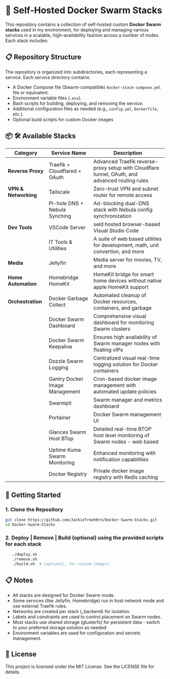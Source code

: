# 🐳 Self-Hosted Docker Swarm Stacks

This repository contains a collection of self-hosted custom **Docker Swarm stacks** used in my environment, for deploying and managing various services in a scalable, high-availability fashion across a number of nodes. Each stack includes:


## 📋 Repository Structure

The repository is organized into subdirectories, each representing a service. Each service directory contains:
- A Docker Compose file (Swarm-compatible) `docker-stack-compose.yml` file or equivalent.
- Environment variable files (`.env`).
- Bash scripts for building, deploying, and removing the service.
- Additional configuration files as needed (e.g., `config.yml`, `Dockerfile`, etc.).
- Optional build scripts for custom Docker images


## 📦 🛠️ Available Stacks

| **Category**             | **Service Name**                  | **Description**                                                                                       |
|--------------------------|-----------------------------------|-------------------------------------------------------------------------------------------------------|
| **Reverse Proxy**        | Traefik + Cloudflared + OAuth     | Advanced Traefik reverse-proxy setup with Cloudflare tunnel, OAuth, and advanced routing rules        |
| **VPN & Networking**     | Tailscale                         | Zero-trust VPN and subnet router for remote access                                                    |
|                          | Pi-hole DNS + Nebula Synching     | Ad-blocking dual-DNS stack with Nebula config synchronization                                         |
| **Dev Tools**            | VSCode Server                     | seld hosted browser-based Visual Studio Code                                                          |
|                          | IT Tools & Utilities              | A suite of web based utilities for development, math, unit convertion, and more                       |
| **Media**                | Jellyfin                          | Media server for movies, TV, and more                                                                 |
| **Home Automation**      | Homebridge HomeKit                | HomeKit bridge for smart home devices without native apple HomeKit support                            |
| **Orchestration**        | Docker Garbage Collect            | Automated cleanup of Docker resources, containers, and garbage                                        |
|                          | Docker Swarm Dashboard            | Comprehensive visual dashboard for monitoring Swarm clusters                                          |
|                          | Docker Swarm Keepalive            | Ensures high availability of Swarm manager nodes with floating vIPs                                   |
|                          | Dozzle Swarm Logging              | Centralized visual real-time logging solution for Docker containers                                   |
|                          | Gantry Docker Image Management    | Cron-based docker image management with automated update policies                                     |
|                          | Swarmpit                          | Swarm manager and metrics dashboard                                                                   |
|                          | Portainer                         | Docker Swarm management UI                                                                            |
|                          | Glances Swarm Host BTop           | Detailed real-time BTOP  host level monitoring of Swarm nodes - web based                             |
|                          | Uptime Kuma Swarm Monitoring      | Enhanced monitoring with notification capabilities                                                    |
|                          | Docker Registry                   | Private docker image registry with Redis caching                                                      |




## 🚀 Getting Started  

### 1. Clone the Repository

```bash
git clone https://github.com/JackieTreeh0rn/Docker-Swarm-Stacks.git
cd Docker-Swarm-Stacks
```


### 2. Deploy | Remove | Build (optional) using the provided scripts for each stack
```bash
   ./deploy.sh
   ./remove.sh
   ./build.sh  # (optional, for custom images)
   ```


## 📋 Notes

- All stacks are designed for Docker Swarm mode.
- Some services (like Jellyfin, Homebridge) run in host network mode and use external Traefik rules.
- Networks are created per stack (<stack>_backend) for isolation.
- Labels and constraints are used to control placement on Swarm nodes.
- Most stacks use shared storage (glusterfs) for persistent data - switch to your preferred storage solution as needed
- Environment variables are used for configuration and secrets management.    


## 📄 License
This project is licensed under the MIT License. See the LICENSE file for details.